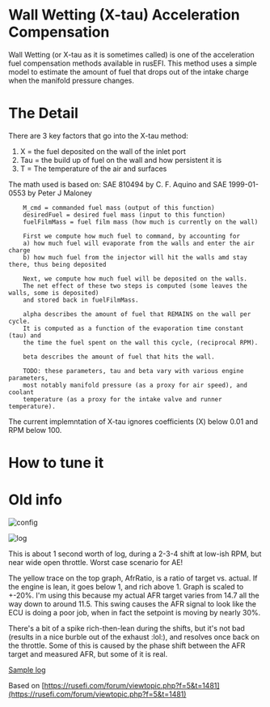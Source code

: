 # Wall Wetting (X-tau) Acceleration Compensation

Wall Wetting (or X-tau as it is sometimes called) is one of the acceleration fuel compensation methods available in rusEFI. 
This method uses a simple model to estimate the amount of fuel that drops out of the intake charge when the manifold pressure changes. 

# The Detail

There are 3 key factors that go into the X-tau method:
1. X = the fuel deposited on the wall of the inlet port
2. Tau = the build up of fuel on the wall and how persistent it is 
3. T = The temperature of the air and surfaces

The math used is based on: SAE 810494 by C. F. Aquino and SAE 1999-01-0553 by Peter J Maloney

		M_cmd = commanded fuel mass (output of this function)
		desiredFuel = desired fuel mass (input to this function)
		fuelFilmMass = fuel film mass (how much is currently on the wall)

		First we compute how much fuel to command, by accounting for
		a) how much fuel will evaporate from the walls and enter the air charge
		b) how much fuel from the injector will hit the walls amd stay there, thus being deposited

		Next, we compute how much fuel will be deposited on the walls.   
        The net effect of these two steps is computed (some leaves the walls, some is deposited)
		and stored back in fuelFilmMass.

		alpha describes the amount of fuel that REMAINS on the wall per cycle.
		It is computed as a function of the evaporation time constant (tau) and
		the time the fuel spent on the wall this cycle, (reciprocal RPM).

		beta describes the amount of fuel that hits the wall.  

		TODO: these parameters, tau and beta vary with various engine parameters,
		most notably manifold pressure (as a proxy for air speed), and coolant
		temperature (as a proxy for the intake valve and runner temperature). 

[//]: # "Note - Are we sure these all increase?"
[//]: # "TAU: decreases with increasing temperature."
[//]: # "decreases with decreasing manifold pressure."

[//]: # "BETA: decreases with increasing temperature."
[//]: # "decreases with decreasing manifold pressure."

The current implemntation of X-tau ignores coefficients (X) below 0.01 and RPM below 100. 



# How to tune it

[//]: # "need a screen shot of the x-tau TS section" 

# Old info

![config](ww_sample_config.jpg)

![log](ww_log.jpg)

This is about 1 second worth of log, during a 2-3-4 shift at low-ish RPM, but near wide open throttle. Worst case scenario for AE!

The yellow trace on the top graph, AfrRatio, is a ratio of target vs. actual. If the engine is lean, it goes below 1, and rich above 1. Graph is scaled to +-20%. I'm using this because my actual AFR target varies from 14.7 all the way down to around 11.5. This swing causes the AFR signal to look like the ECU is doing a poor job, when in fact the setpoint is moving by nearly 30%.

There's a bit of a spike rich-then-lean during the shifts, but it's not bad (results in a nice burble out of the exhaust  :lol:), and resolves once back on the throttle. Some of this is caused by the phase shift between the AFR target and measured AFR, but some of it is real.

[Sample log](2019-01-01_19_modified.msl)

Based on [https://rusefi.com/forum/viewtopic.php?f=5&t=1481](https://rusefi.com/forum/viewtopic.php?f=5&t=1481)